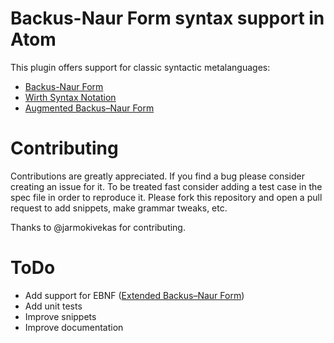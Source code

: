 # Backus-Naur Form syntax support in Atom

This plugin offers support for classic syntactic metalanguages:

  * [Backus-Naur Form](http://en.wikipedia.org/wiki/Backus–Naur_Form)
  * [Wirth Syntax Notation](https://en.wikipedia.org/wiki/Wirth_syntax_notation)
  * [Augmented Backus–Naur Form](https://tools.ietf.org/html/rfc5234)

# Contributing

Contributions are greatly appreciated.
If you find a bug please consider creating an issue for it. To be treated fast consider adding a test case in the spec file in order to reproduce it.
Please fork this repository and open a pull request to add snippets, make grammar tweaks, etc.

Thanks to @jarmokivekas for contributing.

# ToDo

  * Add support for EBNF ([Extended Backus–Naur Form](http://standards.iso.org/ittf/PubliclyAvailableStandards/s026153_ISO_IEC_14977_1996%28E%29.zip))
  * Add unit tests
  * Improve snippets
  * Improve documentation
